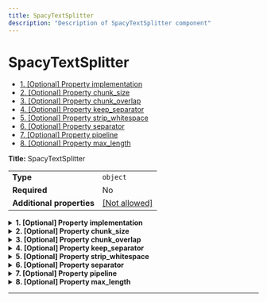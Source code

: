 ```yaml
---
title: SpacyTextSplitter
description: "Description of SpacyTextSplitter component"
---
```

# SpacyTextSplitter

- [1. [Optional] Property implementation](#implementation)
- [2. [Optional] Property chunk_size](#chunk_size)
- [3. [Optional] Property chunk_overlap](#chunk_overlap)
- [4. [Optional] Property keep_separator](#keep_separator)
- [5. [Optional] Property strip_whitespace](#strip_whitespace)
- [6. [Optional] Property separator](#separator)
- [7. [Optional] Property pipeline](#pipeline)
- [8. [Optional] Property max_length](#max_length)

**Title:** SpacyTextSplitter

|                           |                                                         |
| ------------------------- | ------------------------------------------------------- |
| **Type**                  | `object`                                                |
| **Required**              | No                                                      |
| **Additional properties** | [[Not allowed]](# "Additional Properties not allowed.") |

<details>
<summary>
<strong> <a name="implementation"></a>1. [Optional] Property implementation</strong>  

</summary>
<blockquote>

|              |         |
| ------------ | ------- |
| **Type**     | `const` |
| **Required** | No      |

Specific value: `"SpacyTextSplitter"`

</blockquote>
</details>

<details>
<summary>
<strong> <a name="chunk_size"></a>2. [Optional] Property chunk_size</strong>  

</summary>
<blockquote>

**Title:** Chunk Size

|              |           |
| ------------ | --------- |
| **Type**     | `integer` |
| **Required** | No        |
| **Default**  | `4000`    |

**Description:** Maximum size of chunks to return

</blockquote>
</details>

<details>
<summary>
<strong> <a name="chunk_overlap"></a>3. [Optional] Property chunk_overlap</strong>  

</summary>
<blockquote>

**Title:** Chunk Overlap

|              |           |
| ------------ | --------- |
| **Type**     | `integer` |
| **Required** | No        |
| **Default**  | `200`     |

**Description:** Overlap in characters between chunks

</blockquote>
</details>

<details>
<summary>
<strong> <a name="keep_separator"></a>4. [Optional] Property keep_separator</strong>  

</summary>
<blockquote>

**Title:** Keep Separator

|              |           |
| ------------ | --------- |
| **Type**     | `boolean` |
| **Required** | No        |
| **Default**  | `false`   |

**Description:** Whether to keep the separator in the chunks

</blockquote>
</details>

<details>
<summary>
<strong> <a name="strip_whitespace"></a>5. [Optional] Property strip_whitespace</strong>  

</summary>
<blockquote>

**Title:** Strip Whitespace

|              |           |
| ------------ | --------- |
| **Type**     | `boolean` |
| **Required** | No        |
| **Default**  | `true`    |

**Description:** If `True`, strips whitespace from the start and end of every document

</blockquote>
</details>

<details>
<summary>
<strong> <a name="separator"></a>6. [Optional] Property separator</strong>  

</summary>
<blockquote>

**Title:** Separator

|              |          |
| ------------ | -------- |
| **Type**     | `string` |
| **Required** | No       |
| **Default**  | `"\n\n"` |

**Description:** Separator to split on

</blockquote>
</details>

<details>
<summary>
<strong> <a name="pipeline"></a>7. [Optional] Property pipeline</strong>  

</summary>
<blockquote>

**Title:** Pipeline

|              |                    |
| ------------ | ------------------ |
| **Type**     | `string`           |
| **Required** | No                 |
| **Default**  | `"en_core_web_sm"` |

**Description:** Spacy pipeline to use

</blockquote>
</details>

<details>
<summary>
<strong> <a name="max_length"></a>8. [Optional] Property max_length</strong>  

</summary>
<blockquote>

**Title:** Max Length

|              |           |
| ------------ | --------- |
| **Type**     | `integer` |
| **Required** | No        |
| **Default**  | `1000000` |

**Description:** Maximum length of characters to process

</blockquote>
</details>

----------------------------------------------------------------------------------------------------------------------------
